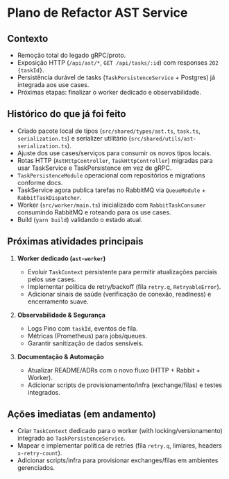 # Plano de Refactor AST Service

## Contexto

- Remoção total do legado gRPC/proto.
- Exposição HTTP (`/api/ast/*`, `GET /api/tasks/:id`) com responses `202 {taskId}`.
- Persistência durável de tasks (`TaskPersistenceService` + Postgres) já integrada aos use cases.
- Próximas etapas: finalizar o worker dedicado e observabilidade.

## Histórico do que já foi feito

- Criado pacote local de tipos (`src/shared/types/ast.ts`, `task.ts`, `serialization.ts`) e serializer utilitário (`src/shared/utils/ast-serialization.ts`).
- Ajuste dos use cases/serviços para consumir os novos tipos locais.
- Rotas HTTP (`AstHttpController`, `TaskHttpController`) migradas para usar TaskService e TaskPersistence em vez de gRPC.
- `TaskPersistenceModule` operacional com repositórios e migrations conforme docs.
- TaskService agora publica tarefas no RabbitMQ via `QueueModule` + `RabbitTaskDispatcher`.
- Worker (`src/worker/main.ts`) inicializado com `RabbitTaskConsumer` consumindo RabbitMQ e roteando para os use cases.
- Build (`yarn build`) validando o estado atual.

## Próximas atividades principais

1. **Worker dedicado (`ast-worker`)**
    - Evoluir `TaskContext` persistente para permitir atualizações parciais pelos use cases.
    - Implementar política de retry/backoff (fila `retry.q`, `RetryableError`).
    - Adicionar sinais de saúde (verificação de conexão, readiness) e encerramento suave.

2. **Observabilidade & Segurança**
    - Logs Pino com `taskId`, eventos de fila.
    - Métricas (Prometheus) para jobs/queues.
    - Garantir sanitização de dados sensíveis.

3. **Documentação & Automação**
    - Atualizar README/ADRs com o novo fluxo (HTTP + Rabbit + Worker).
    - Adicionar scripts de provisionamento/infra (exchange/filas) e testes integrados.

## Ações imediatas (em andamento)

- Criar `TaskContext` dedicado para o worker (with locking/versionamento) integrado ao `TaskPersistenceService`.
- Mapear e implementar política de retries (fila `retry.q`, limiares, headers `x-retry-count`).
- Adicionar scripts/infra para provisionar exchanges/filas em ambientes gerenciados.
